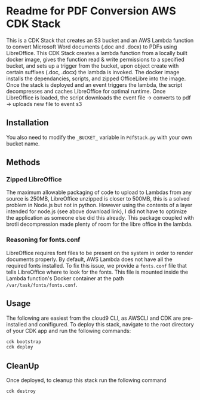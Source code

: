# Readme for PDF Conversion AWS CDK Stack

This is a CDK Stack that creates an S3 bucket and an AWS Lambda function to convert Microsoft Word documents (.doc and .docx) to PDFs using LibreOffice.
This CDK Stack creates a lambda function from a locally built docker image, gives the function read & write permissions to a specified bucket, and sets up a trigger from the bucket, upon object create with certain suffixes (.doc, .docx) the lambda is invoked. 
The docker image installs the dependancies, scripts, and zipped OfficeLibre into the image. 
Once the stack is deployed and an event triggers the lambda, the script decompresses and caches LibreOffice for optimal runtime.
Once LibreOffice is loaded, the script downloads the event file -> converts to pdf -> uploads new file to event s3

## Installation

You also need to modify the `_BUCKET_` variable in `PdfStack.py` with your own bucket name.

## Methods

### Zipped LibreOffice

The maximum allowable packaging of code to upload to Lambdas from any source is 250MB, LibreOffice unzipped is closer to 500MB, this is a solved problem in Node.js but not in python.
However using the contents of a layer intended for node.js (see above download link), I did not have to optimize the application as someone else did this already. 
This package coupled with brotli decompression made plenty of room for the libre office in the lambda.

### Reasoning for fonts.conf

LibreOffice requires font files to be present on the system in order to render documents properly. By default, AWS Lambda does not have all the required fonts installed. To fix this issue, we provide a `fonts.conf` file that tells LibreOffice where to look for the fonts. This file is mounted inside the Lambda function's Docker container at the path `/var/task/fonts/fonts.conf`.

## Usage

The following are easiest from the cloud9 CLI, as AWSCLI and CDK are pre-installed and conifigured.
To deploy this stack, navigate to the root directory of your CDK app and run the following commands:

```sh
cdk bootstrap
cdk deploy
```

## CleanUp

Once deployed, to cleanup this stack run the following command

```sh
cdk destroy
```


